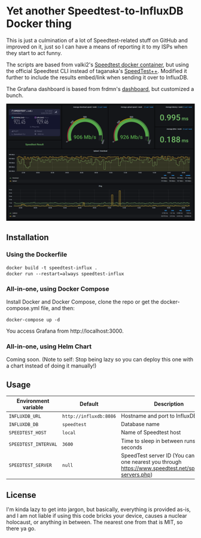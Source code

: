 # Yet another Speedtest-to-InfluxDB Docker thing

This is just a culmination of a lot of Speedtest-related stuff on GitHub and improved on it, just so I can have a means of reporting it to my ISPs when they start to act funny.

The scripts are based from valki2's [Speedtest docker container](https://github.com/valki2/Speedtestplusplus), but using the official Speedtest CLI instead of taganaka's [SpeedTest++](https://github.com/taganaka/SpeedTest). Modified it further to include the results embed/link when sending it over to InfluxDB.

The Grafana dashboard is based from frdmn's [dashboard](https://github.com/frdmn/docker-speedtest-grafana), but customized a bunch.

![Grafana dashboard](dashboard.png "Grafana dashboard")

## Installation

### Using the Dockerfile

    docker build -t speedtest-influx .
    docker run --restart=always speedtest-influx

### All-in-one, using Docker Compose

Install Docker and Docker Compose, clone the repo or get the docker-compose.yml file, and then:

    docker-compose up -d

You access Grafana from http://localhost:3000.

### All-in-one, using Helm Chart

Coming soon. (Note to self: Stop being lazy so you can deploy this one with a chart instead of doing it manually!)

## Usage

Environment variable | Default | Description
-------------------- | ------- | -----------
`INFLUXDB_URL` | `http://influxdb:8086` | Hostname and port to InfluxDB
`INFLUXDB_DB` | `speedtest` | Database name
`SPEEDTEST_HOST` | `local` | Name of Speedtest host
`SPEEDTEST_INTERVAL` | `3600` | Time to sleep in between runs; in seconds
`SPEEDTEST_SERVER` | `null` | SpeedTest server ID (You can get the one nearest you through https://www.speedtest.net/speedtest-servers.php)

## License

I'm kinda lazy to get into jargon, but basically, everything is provided as-is, and I am not liable if using this code bricks your device, causes a nuclear holocaust, or anything in between. The nearest one from that is MIT, so there ya go.

